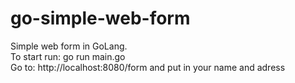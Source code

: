 # go-simple-web-form
Simple web form in GoLang. \
To start run: go run main.go \
Go to: http://localhost:8080/form and put in your name and adress
